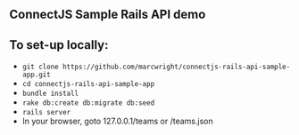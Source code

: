 ## ConnectJS Sample Rails API demo

## To set-up locally:

- `git clone https://github.com/marcwright/connectjs-rails-api-sample-app.git`
- `cd connectjs-rails-api-sample-app`
- `bundle install`
- `rake db:create db:migrate db:seed`
- `rails server`
- In your browser, goto 127.0.0.1/teams or /teams.json


